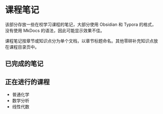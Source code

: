 # 课程笔记

该部分存放一些在校学习课程的笔记，大部分使用 Obsidian 和 Typora 的格式，没有使用 MkDocs 的语法，因此可能显示效果不佳。

课程笔记按章节或知识点分为单个文档，以章节标题命名。其他零碎补充知识点放在课程目录页中。

## 已完成的笔记

## 正在进行的课程

-   普通化学
-   数学分析
-   线性代数
